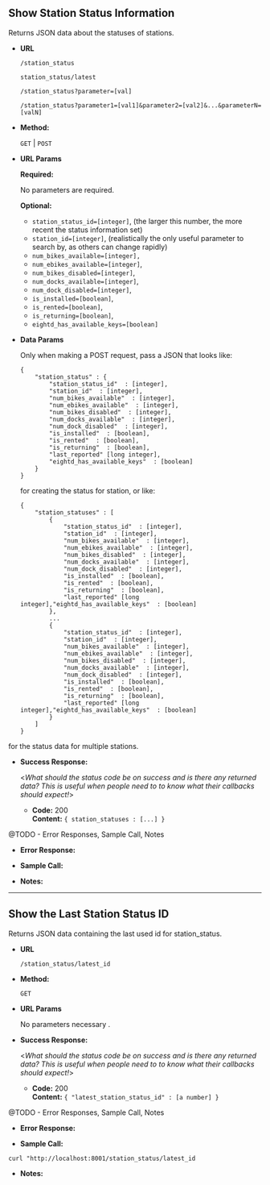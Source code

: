 **Show Station Status Information**
----
  Returns JSON data about the statuses of stations.

* **URL**

  `/station_status`

  `station_status/latest`

  `/station_status?parameter=[val]`
  
  `/station_status?parameter1=[val1]&parameter2=[val2]&...&parameterN=[valN]`

* **Method:**

  `GET` | `POST`
  
*  **URL Params**

   **Required:**
 
   No parameters are required.

   **Optional:**

    - `station_status_id=[integer]`, (the larger this number, the more recent the status information set)
    - `station_id=[integer]`, (realistically the only useful parameter to search by, as others can change rapidly)
    - `num_bikes_available=[integer],`
    - `num_ebikes_available=[integer]`,
    - `num_bikes_disabled=[integer]`,
    - `num_docks_available=[integer]`,
    - `num_dock_disabled=[integer]`,
    - `is_installed=[boolean]`,
    - `is_rented=[boolean]`,
    - `is_returning=[boolean]`,
    <!-- (- `last_reported datetime=[long integer]`,)-->
    - `eightd_has_available_keys=[boolean]`

* **Data Params**

  Only when making a POST request, pass a JSON that looks like:

  ```
  {
      "station_status" : {
          "station_status_id"  : [integer],
          "station_id"  : [integer],
          "num_bikes_available"  : [integer],
          "num_ebikes_available"  : [integer],
          "num_bikes_disabled"  : [integer],
          "num_docks_available"  : [integer],
          "num_dock_disabled"  : [integer],
          "is_installed"  : [boolean],
          "is_rented"  : [boolean],
          "is_returning"  : [boolean],
          "last_reported" [long integer],
          "eightd_has_available_keys"  : [boolean]
      }
  }
  ```

  for creating the status for station, or like:

  ```
  {
      "station_statuses" : [
          {
              "station_status_id"  : [integer],
              "station_id"  : [integer],
              "num_bikes_available"  : [integer],
              "num_ebikes_available"  : [integer],
              "num_bikes_disabled"  : [integer],
              "num_docks_available"  : [integer],
              "num_dock_disabled"  : [integer],
              "is_installed"  : [boolean],
              "is_rented"  : [boolean],
              "is_returning"  : [boolean],
              "last_reported" [long integer],"eightd_has_available_keys"  : [boolean]
          },
          ...
          {
              "station_status_id"  : [integer],
              "station_id"  : [integer],
              "num_bikes_available"  : [integer],
              "num_ebikes_available"  : [integer],
              "num_bikes_disabled"  : [integer],
              "num_docks_available"  : [integer],
              "num_dock_disabled"  : [integer],
              "is_installed"  : [boolean],
              "is_rented"  : [boolean],
              "is_returning"  : [boolean],
              "last_reported" [long integer],"eightd_has_available_keys"  : [boolean]
          }
      ]
  }
  ```

for the status data for multiple stations.


* **Success Response:**
  
  <_What should the status code be on success and is there any returned data? This is useful when people need to to know what their callbacks should expect!_>

  * **Code:** 200 <br />
    **Content:** `{ station_statuses : [...] }`
 
@TODO - Error Responses, Sample Call, Notes

* **Error Response:**
<!--
  <_Most endpoints will have many ways they can fail. From unauthorized access, to wrongful parameters etc. All of those should be liste d here. It might seem repetitive, but it helps prevent assumptions from being made where they should be._>

  * **Code:** 401 UNAUTHORIZED <br />
    **Content:** `{ error : "Log in" }`

  OR

  * **Code:** 422 UNPROCESSABLE ENTRY <br />
    **Content:** `{ error : "Email Invalid" }` -->

* **Sample Call:**

<!-- <_Just a sample call to your endpoint in a runnable format ($.ajax call or a curl request) - this makes life easier and more predictable._>  -->

* **Notes:**

 <!-- <_This is where all uncertainties, commentary, discussion etc. can go. I recommend timestamping and identifying oneself when leaving comments here._>  -->

----

 **Show the Last Station Status ID**
----
  Returns JSON data containing the last used id for station_status.

* **URL**

  `/station_status/latest_id`

* **Method:**

  `GET`
  
*  **URL Params**
 
   No parameters necessary .

* **Success Response:**
  
  <_What should the status code be on success and is there any returned data? This is useful when people need to to know what their callbacks should expect!_>

  * **Code:** 200 <br />
    **Content:** `{ "latest_station_status_id" : [a number] }`
 
@TODO - Error Responses, Sample Call, Notes

* **Error Response:**


* **Sample Call:**

```
curl "http://localhost:8001/station_status/latest_id
```

* **Notes:**

 <!-- <_This is where all uncertainties, commentary, discussion etc. can go. I recommend timestamping and identifying oneself when leaving comments here._>  -->

 